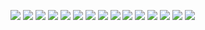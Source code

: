 ![](/images/Arabic-ar.wikiversity.org.png)
![](/images/Czech-cs.wikiversity.org.png)
![](/images/English-en.wikiversity.org.png)
![](/images/Finnish-fi.wikiversity.org.png)
![](/images/French-fr.wikiversity.org.png)
![](/images/German-de.wikiversity.org.png)
![](/images/Greek-el.wikiversity.org.png)
![](/images/Italian-it.wikiversity.org.png)
![](/images/Japanese-ja.wikiversity.org.png)
![](/images/Korean-ko.wikiversity.org.png)
![](/images/Portuguese-pt.wikiversity.org.png)
![](/images/Russian-ru.wikiversity.org.png)
![](/images/Slovenian-sl.wikiversity.org.png)
![](/images/Spanish-es.wikiversity.org.png)
![](/images/Swedish-sv.wikiversity.org.png)
